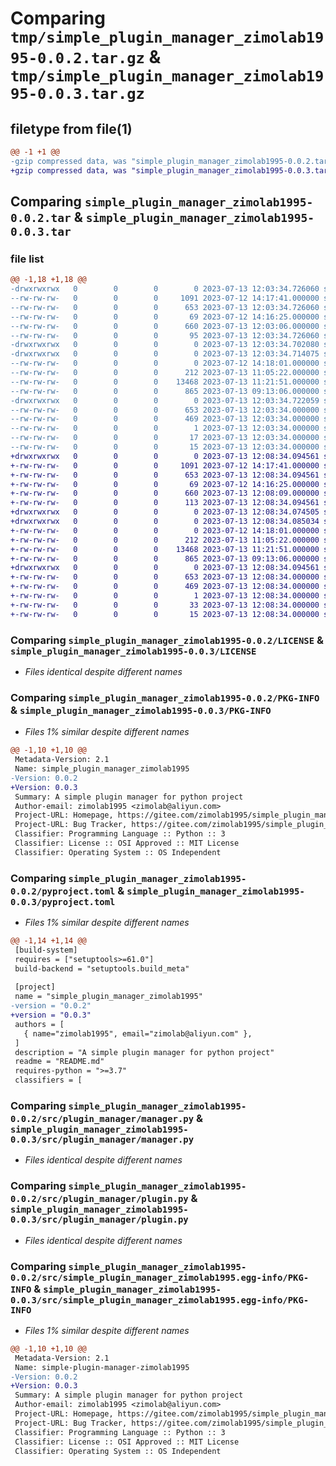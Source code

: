 # Comparing `tmp/simple_plugin_manager_zimolab1995-0.0.2.tar.gz` & `tmp/simple_plugin_manager_zimolab1995-0.0.3.tar.gz`

## filetype from file(1)

```diff
@@ -1 +1 @@
-gzip compressed data, was "simple_plugin_manager_zimolab1995-0.0.2.tar", last modified: Thu Jul 13 12:03:34 2023, max compression
+gzip compressed data, was "simple_plugin_manager_zimolab1995-0.0.3.tar", last modified: Thu Jul 13 12:08:34 2023, max compression
```

## Comparing `simple_plugin_manager_zimolab1995-0.0.2.tar` & `simple_plugin_manager_zimolab1995-0.0.3.tar`

### file list

```diff
@@ -1,18 +1,18 @@
-drwxrwxrwx   0        0        0        0 2023-07-13 12:03:34.726060 simple_plugin_manager_zimolab1995-0.0.2/
--rw-rw-rw-   0        0        0     1091 2023-07-12 14:17:41.000000 simple_plugin_manager_zimolab1995-0.0.2/LICENSE
--rw-rw-rw-   0        0        0      653 2023-07-13 12:03:34.726060 simple_plugin_manager_zimolab1995-0.0.2/PKG-INFO
--rw-rw-rw-   0        0        0       69 2023-07-12 14:16:25.000000 simple_plugin_manager_zimolab1995-0.0.2/README.md
--rw-rw-rw-   0        0        0      660 2023-07-13 12:03:06.000000 simple_plugin_manager_zimolab1995-0.0.2/pyproject.toml
--rw-rw-rw-   0        0        0       95 2023-07-13 12:03:34.726060 simple_plugin_manager_zimolab1995-0.0.2/setup.cfg
-drwxrwxrwx   0        0        0        0 2023-07-13 12:03:34.702080 simple_plugin_manager_zimolab1995-0.0.2/src/
-drwxrwxrwx   0        0        0        0 2023-07-13 12:03:34.714075 simple_plugin_manager_zimolab1995-0.0.2/src/plugin_manager/
--rw-rw-rw-   0        0        0        0 2023-07-12 14:18:01.000000 simple_plugin_manager_zimolab1995-0.0.2/src/plugin_manager/__init__.py
--rw-rw-rw-   0        0        0      212 2023-07-13 11:05:22.000000 simple_plugin_manager_zimolab1995-0.0.2/src/plugin_manager/exceptions.py
--rw-rw-rw-   0        0        0    13468 2023-07-13 11:21:51.000000 simple_plugin_manager_zimolab1995-0.0.2/src/plugin_manager/manager.py
--rw-rw-rw-   0        0        0      865 2023-07-13 09:13:06.000000 simple_plugin_manager_zimolab1995-0.0.2/src/plugin_manager/plugin.py
-drwxrwxrwx   0        0        0        0 2023-07-13 12:03:34.722059 simple_plugin_manager_zimolab1995-0.0.2/src/simple_plugin_manager_zimolab1995.egg-info/
--rw-rw-rw-   0        0        0      653 2023-07-13 12:03:34.000000 simple_plugin_manager_zimolab1995-0.0.2/src/simple_plugin_manager_zimolab1995.egg-info/PKG-INFO
--rw-rw-rw-   0        0        0      469 2023-07-13 12:03:34.000000 simple_plugin_manager_zimolab1995-0.0.2/src/simple_plugin_manager_zimolab1995.egg-info/SOURCES.txt
--rw-rw-rw-   0        0        0        1 2023-07-13 12:03:34.000000 simple_plugin_manager_zimolab1995-0.0.2/src/simple_plugin_manager_zimolab1995.egg-info/dependency_links.txt
--rw-rw-rw-   0        0        0       17 2023-07-13 12:03:34.000000 simple_plugin_manager_zimolab1995-0.0.2/src/simple_plugin_manager_zimolab1995.egg-info/requires.txt
--rw-rw-rw-   0        0        0       15 2023-07-13 12:03:34.000000 simple_plugin_manager_zimolab1995-0.0.2/src/simple_plugin_manager_zimolab1995.egg-info/top_level.txt
+drwxrwxrwx   0        0        0        0 2023-07-13 12:08:34.094561 simple_plugin_manager_zimolab1995-0.0.3/
+-rw-rw-rw-   0        0        0     1091 2023-07-12 14:17:41.000000 simple_plugin_manager_zimolab1995-0.0.3/LICENSE
+-rw-rw-rw-   0        0        0      653 2023-07-13 12:08:34.094561 simple_plugin_manager_zimolab1995-0.0.3/PKG-INFO
+-rw-rw-rw-   0        0        0       69 2023-07-12 14:16:25.000000 simple_plugin_manager_zimolab1995-0.0.3/README.md
+-rw-rw-rw-   0        0        0      660 2023-07-13 12:08:09.000000 simple_plugin_manager_zimolab1995-0.0.3/pyproject.toml
+-rw-rw-rw-   0        0        0      113 2023-07-13 12:08:34.094561 simple_plugin_manager_zimolab1995-0.0.3/setup.cfg
+drwxrwxrwx   0        0        0        0 2023-07-13 12:08:34.074505 simple_plugin_manager_zimolab1995-0.0.3/src/
+drwxrwxrwx   0        0        0        0 2023-07-13 12:08:34.085034 simple_plugin_manager_zimolab1995-0.0.3/src/plugin_manager/
+-rw-rw-rw-   0        0        0        0 2023-07-12 14:18:01.000000 simple_plugin_manager_zimolab1995-0.0.3/src/plugin_manager/__init__.py
+-rw-rw-rw-   0        0        0      212 2023-07-13 11:05:22.000000 simple_plugin_manager_zimolab1995-0.0.3/src/plugin_manager/exceptions.py
+-rw-rw-rw-   0        0        0    13468 2023-07-13 11:21:51.000000 simple_plugin_manager_zimolab1995-0.0.3/src/plugin_manager/manager.py
+-rw-rw-rw-   0        0        0      865 2023-07-13 09:13:06.000000 simple_plugin_manager_zimolab1995-0.0.3/src/plugin_manager/plugin.py
+drwxrwxrwx   0        0        0        0 2023-07-13 12:08:34.094561 simple_plugin_manager_zimolab1995-0.0.3/src/simple_plugin_manager_zimolab1995.egg-info/
+-rw-rw-rw-   0        0        0      653 2023-07-13 12:08:34.000000 simple_plugin_manager_zimolab1995-0.0.3/src/simple_plugin_manager_zimolab1995.egg-info/PKG-INFO
+-rw-rw-rw-   0        0        0      469 2023-07-13 12:08:34.000000 simple_plugin_manager_zimolab1995-0.0.3/src/simple_plugin_manager_zimolab1995.egg-info/SOURCES.txt
+-rw-rw-rw-   0        0        0        1 2023-07-13 12:08:34.000000 simple_plugin_manager_zimolab1995-0.0.3/src/simple_plugin_manager_zimolab1995.egg-info/dependency_links.txt
+-rw-rw-rw-   0        0        0       33 2023-07-13 12:08:34.000000 simple_plugin_manager_zimolab1995-0.0.3/src/simple_plugin_manager_zimolab1995.egg-info/requires.txt
+-rw-rw-rw-   0        0        0       15 2023-07-13 12:08:34.000000 simple_plugin_manager_zimolab1995-0.0.3/src/simple_plugin_manager_zimolab1995.egg-info/top_level.txt
```

### Comparing `simple_plugin_manager_zimolab1995-0.0.2/LICENSE` & `simple_plugin_manager_zimolab1995-0.0.3/LICENSE`

 * *Files identical despite different names*

### Comparing `simple_plugin_manager_zimolab1995-0.0.2/PKG-INFO` & `simple_plugin_manager_zimolab1995-0.0.3/PKG-INFO`

 * *Files 1% similar despite different names*

```diff
@@ -1,10 +1,10 @@
 Metadata-Version: 2.1
 Name: simple_plugin_manager_zimolab1995
-Version: 0.0.2
+Version: 0.0.3
 Summary: A simple plugin manager for python project
 Author-email: zimolab1995 <zimolab@aliyun.com>
 Project-URL: Homepage, https://gitee.com/zimolab1995/simple_plugin_manager
 Project-URL: Bug Tracker, https://gitee.com/zimolab1995/simple_plugin_manager/issues
 Classifier: Programming Language :: Python :: 3
 Classifier: License :: OSI Approved :: MIT License
 Classifier: Operating System :: OS Independent
```

### Comparing `simple_plugin_manager_zimolab1995-0.0.2/pyproject.toml` & `simple_plugin_manager_zimolab1995-0.0.3/pyproject.toml`

 * *Files 1% similar despite different names*

```diff
@@ -1,14 +1,14 @@
 [build-system]
 requires = ["setuptools>=61.0"]
 build-backend = "setuptools.build_meta"
 
 [project]
 name = "simple_plugin_manager_zimolab1995"
-version = "0.0.2"
+version = "0.0.3"
 authors = [
   { name="zimolab1995", email="zimolab@aliyun.com" },
 ]
 description = "A simple plugin manager for python project"
 readme = "README.md"
 requires-python = ">=3.7"
 classifiers = [
```

### Comparing `simple_plugin_manager_zimolab1995-0.0.2/src/plugin_manager/manager.py` & `simple_plugin_manager_zimolab1995-0.0.3/src/plugin_manager/manager.py`

 * *Files identical despite different names*

### Comparing `simple_plugin_manager_zimolab1995-0.0.2/src/plugin_manager/plugin.py` & `simple_plugin_manager_zimolab1995-0.0.3/src/plugin_manager/plugin.py`

 * *Files identical despite different names*

### Comparing `simple_plugin_manager_zimolab1995-0.0.2/src/simple_plugin_manager_zimolab1995.egg-info/PKG-INFO` & `simple_plugin_manager_zimolab1995-0.0.3/src/simple_plugin_manager_zimolab1995.egg-info/PKG-INFO`

 * *Files 1% similar despite different names*

```diff
@@ -1,10 +1,10 @@
 Metadata-Version: 2.1
 Name: simple-plugin-manager-zimolab1995
-Version: 0.0.2
+Version: 0.0.3
 Summary: A simple plugin manager for python project
 Author-email: zimolab1995 <zimolab@aliyun.com>
 Project-URL: Homepage, https://gitee.com/zimolab1995/simple_plugin_manager
 Project-URL: Bug Tracker, https://gitee.com/zimolab1995/simple_plugin_manager/issues
 Classifier: Programming Language :: Python :: 3
 Classifier: License :: OSI Approved :: MIT License
 Classifier: Operating System :: OS Independent
```

